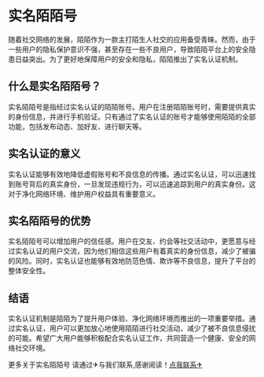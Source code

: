 # 实名陌陌号

随着社交网络的发展，陌陌作为一款主打陌生人社交的应用备受青睐。然而，由于一些用户的隐私保护意识不强，甚至存在一些不良用户，导致陌陌平台上的安全隐患日益突出。为了更好地保障用户的安全和隐私，陌陌推出了实名认证机制。

## 什么是实名陌陌号？

实名陌陌号是指经过实名认证的陌陌账号。用户在注册陌陌账号时，需要提供真实的身份信息，并进行手机验证。只有通过了实名认证的账号才能够使用陌陌的全部功能，包括发布动态、加好友、进行聊天等。

## 实名认证的意义

实名认证能够有效地降低虚假账号和不良信息的传播。通过实名认证，可以迅速找到账号背后的真实身份，一旦发现违规行为，可以迅速追踪到用户的真实身份。这对于净化网络环境、维护用户权益具有重要意义。

## 实名陌陌号的优势

实名陌陌号可以增加用户的信任感。用户在交友、约会等社交活动中，更愿意与经过实名认证的用户交流，因为他们相信这些用户有着真实的身份信息，减少了被骗的风险。同时，实名认证也能够有效地防范色情、欺诈等不良信息，提升了平台的整体安全性。

## 结语

实名认证机制是陌陌为了提升用户体验、净化网络环境而推出的一项重要举措。通过实名认证，用户可以更加放心地使用陌陌进行社交活动，减少了被不良信息侵扰的可能。希望广大用户能够积极配合实名认证工作，共同营造一个健康、安全的网络社交环境。

更多关于实名陌陌号 请通过✈与我们联系,感谢阅读！[点我联系✈](https://wiki.k02.cc)